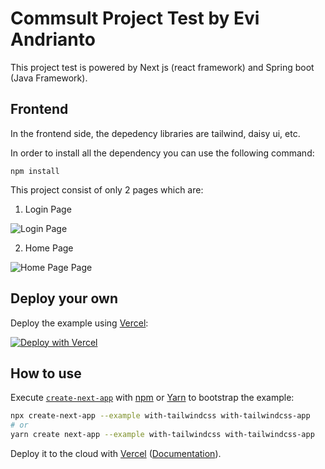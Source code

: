 # Commsult Project Test by Evi Andrianto

This project test is powered by Next js (react framework) and Spring boot (Java Framework).

## Frontend

In the frontend side, the depedency libraries are tailwind, daisy ui, etc.

In order to install all the dependency you can use the following command:

```
npm install
```

This project consist of only 2 pages which are:

1. Login Page

![Login Page](https://i.ibb.co/jR1cjrh/Login.jpg)


2. Home Page

![Home Page Page](https://i.ibb.co/StBj18q/Tble.jpg)


## Deploy your own

Deploy the example using [Vercel](https://vercel.com?utm_source=github&utm_medium=readme&utm_campaign=next-example):

[![Deploy with Vercel](https://vercel.com/button)](https://vercel.com/new/git/external?repository-url=https://github.com/vercel/next.js/tree/canary/examples/with-tailwindcss&project-name=with-tailwindcss&repository-name=with-tailwindcss)

## How to use

Execute [`create-next-app`](https://github.com/vercel/next.js/tree/canary/packages/create-next-app) with [npm](https://docs.npmjs.com/cli/init) or [Yarn](https://yarnpkg.com/lang/en/docs/cli/create/) to bootstrap the example:

```bash
npx create-next-app --example with-tailwindcss with-tailwindcss-app
# or
yarn create next-app --example with-tailwindcss with-tailwindcss-app
```

Deploy it to the cloud with [Vercel](https://vercel.com/new?utm_source=github&utm_medium=readme&utm_campaign=next-example) ([Documentation](https://nextjs.org/docs/deployment)).
